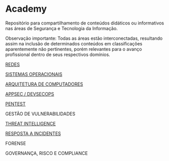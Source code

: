 # Academy

Repositório para compartilhamento de conteúdos didáticos ou informativos nas áreas de Segurança e Tecnologia da Informação.

Observação importante:
Todas as áreas estão interconectadas, resultando assim na inclusão de determinados conteúdos em classificações aparentemente não pertinentes, porém relevantes para o avanço profissional dentro de seus respectivos domínios.

[REDES](https://github.com/hackinrio/Academy/tree/b5a3f8412b2aee3a0248bbc47896d5bf6e18e976/REDES)

[SISTEMAS OPERACIONAIS](https://github.com/hackinrio/Academy/tree/main/SISTEMAS%20OPERACIONAIS)

[ARQUITETURA DE COMPUTADORES](https://github.com/hackinrio/Academy/tree/main/ARQUITETURA%20DE%20COMPUTADORES)

[APPSEC / DEVSECOPS](https://github.com/hackinrio/Academy/tree/main/APPSEC%20%20DEVSECOPS)

[PENTEST](https://github.com/hackinrio/Academy/tree/main/PENTEST)

GESTÃO DE VULNERABILIDADES

[THREAT INTELLIGENCE](https://github.com/hackinrio/Academy/tree/main/THREAT%20INTELLIGENCE)

[RESPOSTA A INCIDENTES](https://github.com/hackinrio/Academy/tree/97d9f3744eeed52fba8b0d71118c7b442af31f9f/RESPOSTA%20A%20INCIDENTES)

FORENSE

GOVERNANÇA, RISCO E COMPLIANCE
